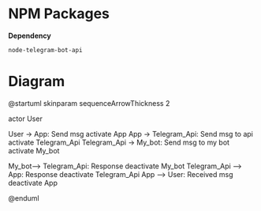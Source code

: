 # NPM Packages #

**Dependency**

    node-telegram-bot-api

# Diagram #

@startuml
skinparam sequenceArrowThickness 2

actor User

User -> App: Send msg
activate App
App -> Telegram_Api: Send msg to api
activate Telegram_Api
Telegram_Api -> My_bot: Send msg to my bot
activate My_bot

My_bot--> Telegram_Api: Response 
deactivate My_bot
Telegram_Api --> App: Response
deactivate Telegram_Api
App --> User: Received msg
deactivate App

@enduml